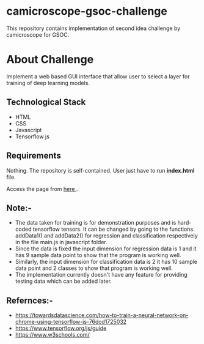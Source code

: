 # camicroscope-gsoc-challenge
This repository contains implementation of second idea challenge by camicroscope for GSOC.

# About Challenge

Implement a web based GUI interface that allow user to select a layer for training of deep learning models. 

## Technological Stack

- HTML
- CSS
- Javascript
- Tensorflow js

## Requirements

Nothing. The repository is self-contained. User just have to run **index.html** file.

Access the page from <a href = "https://anitho.github.io/camicroscope-gsoc-challenge/"> here </a>.


## Note:- 

- The data taken for training is for demonstration purposes and is hard-coded tensorflow tensors. It can be changed by going to the functions addData1() and addData2() for regression and classification respectively in the file main.js in javascript folder.
- Since the data is fixed the input dimension for regression data is 1 and it has 9 sample data point to show that the program is working well.
- Similarly, the input dimension for classification data is 2 it has 10 sample data point and 2 classes to show that program is working well.
- The implementation currently doesn't have any feature for providing testing data which can be added later.

## Refernces:-

- https://towardsdatascience.com/how-to-train-a-neural-network-on-chrome-using-tensorflow-js-76dcd1725032
- https://www.tensorflow.org/js/guide
- https://www.w3schools.com/
